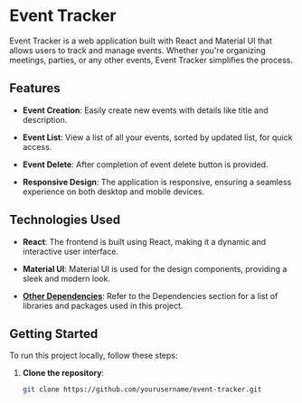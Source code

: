 # Event Tracker

Event Tracker is a web application built with React and Material UI that allows users to track and manage events. Whether you're organizing meetings, parties, or any other events, Event Tracker simplifies the process.

## Features

- **Event Creation**: Easily create new events with details like title and  description.

- **Event List**: View a list of all your events, sorted by updated list, for quick access.

- **Event Delete**: After completion of event delete button is provided.

- **Responsive Design**: The application is responsive, ensuring a seamless experience on both desktop and mobile devices.

## Technologies Used

- **React**: The frontend is built using React, making it a dynamic and interactive user interface.

- **Material UI**: Material UI is used for the design components, providing a sleek and modern look.

- **[Other Dependencies](#dependencies)**: Refer to the Dependencies section for a list of libraries and packages used in this project.

## Getting Started

To run this project locally, follow these steps:

1. **Clone the repository**:

   ```bash
   git clone https://github.com/yourusername/event-tracker.git
